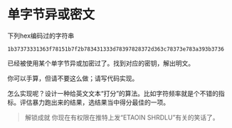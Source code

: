 # 单字节异或密文

下列hex编码过的字符串

```
1b37373331363f78151b7f2b783431333d78397828372d363c78373e783a393b3736
```

已经被使用某个单字节异或加密过了。找到对应的密钥，解出明文。

你可以手算，但请不要这么做；请写代码实现。

怎么实现呢？设计一种给英文文本“打分”的算法。比如字符频率就是个不错的指标。评估暴力跑出来的结果，选结果当中得分最佳的一项。

> 解锁成就
> 你现在有权限在推特上发“ETAOIN SHRDLU”有关的笑话了。